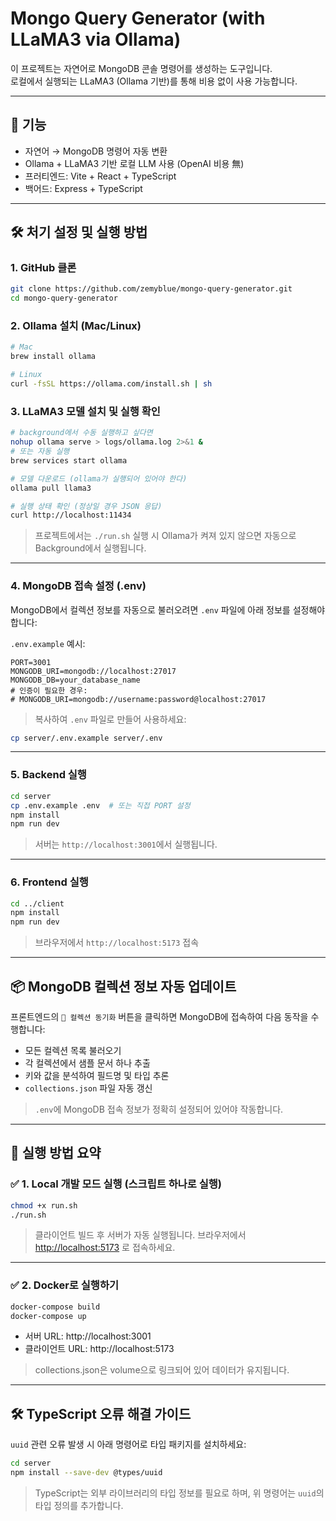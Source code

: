 # Mongo Query Generator (with LLaMA3 via Ollama)

이 프로젝트는 자연어로 MongoDB 콘솔 명령어를 생성하는 도구입니다.  
로컬에서 실행되는 LLaMA3 (Ollama 기반)를 통해 비용 없이 사용 가능합니다.

---

## 🤩 기능
- 자연어 → MongoDB 명령어 자동 변환
- Ollama + LLaMA3 기반 로컬 LLM 사용 (OpenAI 비용 無)
- 프러티엔드: Vite + React + TypeScript
- 백어드: Express + TypeScript

---

## 🛠️ 처기 설정 및 실행 방법

### 1. GitHub 클론
```bash
git clone https://github.com/zemyblue/mongo-query-generator.git
cd mongo-query-generator
```

### 2. Ollama 설치 (Mac/Linux)
```bash
# Mac
brew install ollama

# Linux
curl -fsSL https://ollama.com/install.sh | sh
```

### 3. LLaMA3 모델 설치 및 실행 확인
```bash
# background에서 수동 실행하고 싶다면
nohup ollama serve > logs/ollama.log 2>&1 &
# 또는 자동 실행
brew services start ollama

# 모델 다운로드 (ollama가 실행되어 있어야 한다)
ollama pull llama3

# 실행 상태 확인 (정상일 경우 JSON 응답)
curl http://localhost:11434
```

> 프로젝트에서는 `./run.sh` 실행 시 Ollama가 켜져 있지 않으면 자동으로 Background에서 실행됩니다.

---

### 4. MongoDB 접속 설정 (.env)
MongoDB에서 컬렉션 정보를 자동으로 불러오려면 `.env` 파일에 아래 정보를 설정해야 합니다:

`.env.example` 예시:
```env
PORT=3001
MONGODB_URI=mongodb://localhost:27017
MONGODB_DB=your_database_name
# 인증이 필요한 경우:
# MONGODB_URI=mongodb://username:password@localhost:27017
```

> 복사하여 `.env` 파일로 만들어 사용하세요:
```bash
cp server/.env.example server/.env
```

---

### 5. Backend 실행
```bash
cd server
cp .env.example .env  # 또는 직접 PORT 설정
npm install
npm run dev
```

> 서버는 `http://localhost:3001`에서 실행됩니다.

---

### 6. Frontend 실행
```bash
cd ../client
npm install
npm run dev
```

> 브라우저에서 `http://localhost:5173` 접속

---

## 📦 MongoDB 컬렉션 정보 자동 업데이트

프론트엔드의 `🔄 컬렉션 동기화` 버튼을 클릭하면 MongoDB에 접속하여 다음 동작을 수행합니다:
- 모든 컬렉션 목록 불러오기
- 각 컬렉션에서 샘플 문서 하나 추출
- 키와 값을 분석하여 필드명 및 타입 추론
- `collections.json` 파일 자동 갱신

> `.env`에 MongoDB 접속 정보가 정확히 설정되어 있어야 작동합니다.

---

## 🚀 실행 방법 요약

### ✅ 1. Local 개발 모드 실행 (스크립트 하나로 실행)

```bash
chmod +x run.sh
./run.sh
```

> 클라이언트 빌드 후 서버가 자동 실행됩니다. 브라우저에서 [http://localhost:5173](http://localhost:5173) 로 접속하세요.

---

### ✅ 2. Docker로 실행하기

```bash
docker-compose build
docker-compose up
```

- 서버 URL: http://localhost:3001
- 클라이언트 URL: http://localhost:5173

> collections.json은 volume으로 링크되어 있어 데이터가 유지됩니다.

---

## 🛠 TypeScript 오류 해결 가이드

`uuid` 관련 오류 발생 시 아래 명령어로 타입 패키지를 설치하세요:

```bash
cd server
npm install --save-dev @types/uuid
```

> TypeScript는 외부 라이브러리의 타입 정보를 필요로 하며, 위 명령어는 `uuid`의 타입 정의를 추가합니다.

